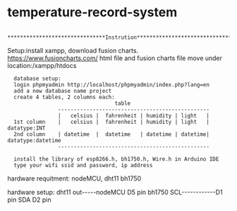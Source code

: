 # temperature-record-system
                                             *******************************Instrution************************************
Setup:install xampp, 
      download fusion charts. https://www.fusioncharts.com/
      html file and fusion charts file move under location:/xampp/htdocs
      
      database setup:
      login phpmyadmin http://localhost/phpmyadmin/index.php?lang=en
      add a new database name project
      create 4 tables, 2 columns each:
                                      table
                    ------------------------------------------------             
                    |   celsius |  fahrenheit | humidity | light   |
      1st column    |   celsius |  fahrenheit | humidity | light   |          datatype:INT
      2nd column    | datetime  |  datetime   | datetime | datetime|          datatype:datetime
                    ------------------------------------------------
                    
      install the library of esp8266.h, bh1750.h, Wire.h in Arduino IDE
      type your wifi ssid and password, ip address
                    
hardware requitment: nodeMCU, dht11 bh1750

hardware setup:  dht11 out-----nodeMCU D5 pin
                 bh1750 SCL------------D1 pin
                        SDA            D2 pin
